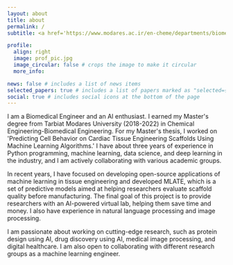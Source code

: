 ```yaml
---
layout: about
title: about
permalink: /
subtitle: <a href='https://www.modares.ac.ir/en-cheme/departments/biomedical-engineering'>Affiliations</a>. Department of Biomedical Engineering, Faculty of Chemical Engineering, Tarbiat Modares University, Tehran, Iran.

profile:
  align: right
  image: prof_pic.jpg
  image_circular: false # crops the image to make it circular
  more_info: 

news: false # includes a list of news items
selected_papers: true # includes a list of papers marked as "selected={true}"
social: true # includes social icons at the bottom of the page
---
```


I am a Biomedical Engineer and an AI enthusiast. I earned my Master's degree from Tarbiat Modares University (2018-2022) in Chemical Engineering-Biomedical Engineering. For my Master's thesis, I worked on 'Predicting Cell Behavior on Cardiac Tissue Engineering Scaffolds Using Machine Learning Algorithms.' I have about three years of experience in Python programming, machine learning, data science, and deep learning in the industry, and I am actively collaborating with various academic groups. 

In recent years, I have focused on developing open-source applications of machine learning in tissue engineering and developed MLATE, which is a set of predictive models aimed at helping researchers evaluate scaffold quality before manufacturing. The final goal of this project is to provide researchers with an AI-powered virtual lab, helping them save time and money. I also have experience in natural language processing and image processing.

I am passionate about working on cutting-edge research, such as protein design using AI, drug discovery using AI, medical image processing, and digital healthcare. I am also open to collaborating with different research groups as a machine learning engineer.

 
